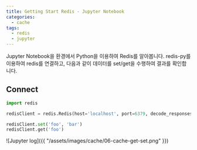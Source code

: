 ```yaml
---
title: Getting Start Redis - Jupyter Notebook
categories:
  - cache
tags: 
  - redis
  - jupyter
---
```

Jupyter Notebook을 환경에서 Python을 이용하여 Redis를 알아봅니다. redis-py를 이용하여 redis를 연결하고, 다음과 같이 데이터를 set/get을 수행하여 결과를 확인합니다.  
## Connect
```python
import redis

redisClient = redis.Redis(host='localhost', port=6379, decode_responses=True)

redisClient.set('foo', 'bar')
redisClient.get('foo')
```

![Jupyter log]({{ "/assets/images/cache/06-cache-get-set.png" }})


